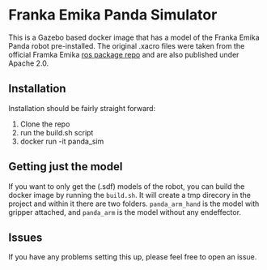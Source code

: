 # Franka Emika Panda Simulator

This is a Gazebo based docker image that has a model of the Franka Emika Panda robot 
pre-installed. The original .xacro files were taken from the official Framka Emika
[ros package repo](https://github.com/frankaemika/franka_ros) and are also published
under Apache 2.0.

## Installation
Installation should be fairly straight forward:

1. Clone the repo
2. run the build.sh script
3. docker run -it panda_sim

## Getting just the model
If you want to only get the (.sdf) models of the robot, you can build the docker image by
running the `build.sh`. It will create a tmp direcory in the project and within it there
are two folders. `panda_arm_hand` is the model with gripper attached, and `panda_arm` is 
the model without any endeffector.

## Issues
If you have any problems setting this up, please feel free to open an issue.